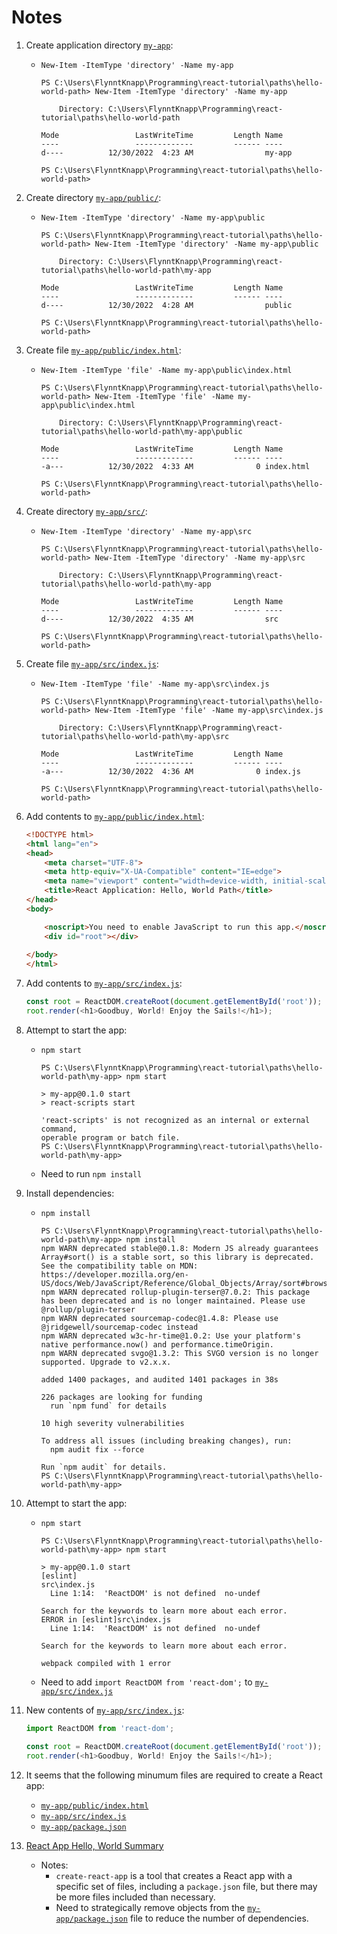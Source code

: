 # Notes

1. Create application directory [`my-app`](../my-app/):
    * `New-Item -ItemType 'directory' -Name my-app`

        ```console
        PS C:\Users\FlynntKnapp\Programming\react-tutorial\paths\hello-world-path> New-Item -ItemType 'directory' -Name my-app        

            Directory: C:\Users\FlynntKnapp\Programming\react-tutorial\paths\hello-world-path

        Mode                 LastWriteTime         Length Name
        ----                 -------------         ------ ----
        d----          12/30/2022  4:23 AM                my-app

        PS C:\Users\FlynntKnapp\Programming\react-tutorial\paths\hello-world-path>
        ```

1. Create directory [`my-app/public/`](../my-app/public/):
    * `New-Item -ItemType 'directory' -Name my-app\public`

        ```console
        PS C:\Users\FlynntKnapp\Programming\react-tutorial\paths\hello-world-path> New-Item -ItemType 'directory' -Name my-app\public        

            Directory: C:\Users\FlynntKnapp\Programming\react-tutorial\paths\hello-world-path\my-app

        Mode                 LastWriteTime         Length Name
        ----                 -------------         ------ ----
        d----          12/30/2022  4:28 AM                public

        PS C:\Users\FlynntKnapp\Programming\react-tutorial\paths\hello-world-path>
        ```

1. Create file [`my-app/public/index.html`](../my-app/public/index.html):
    * `New-Item -ItemType 'file' -Name my-app\public\index.html`

        ```console
        PS C:\Users\FlynntKnapp\Programming\react-tutorial\paths\hello-world-path> New-Item -ItemType 'file' -Name my-app\public\index.html

            Directory: C:\Users\FlynntKnapp\Programming\react-tutorial\paths\hello-world-path\my-app\public

        Mode                 LastWriteTime         Length Name
        ----                 -------------         ------ ----
        -a---          12/30/2022  4:33 AM              0 index.html

        PS C:\Users\FlynntKnapp\Programming\react-tutorial\paths\hello-world-path>
        ```

1. Create directory [`my-app/src/`](../my-app/src/):
    * `New-Item -ItemType 'directory' -Name my-app\src`

        ```console
        PS C:\Users\FlynntKnapp\Programming\react-tutorial\paths\hello-world-path> New-Item -ItemType 'directory' -Name my-app\src

            Directory: C:\Users\FlynntKnapp\Programming\react-tutorial\paths\hello-world-path\my-app

        Mode                 LastWriteTime         Length Name
        ----                 -------------         ------ ----
        d----          12/30/2022  4:35 AM                src

        PS C:\Users\FlynntKnapp\Programming\react-tutorial\paths\hello-world-path>
        ```

1. Create file [`my-app/src/index.js`](../my-app/src/index.js):
    * `New-Item -ItemType 'file' -Name my-app\src\index.js`

        ```console
        PS C:\Users\FlynntKnapp\Programming\react-tutorial\paths\hello-world-path> New-Item -ItemType 'file' -Name my-app\src\index.js

            Directory: C:\Users\FlynntKnapp\Programming\react-tutorial\paths\hello-world-path\my-app\src

        Mode                 LastWriteTime         Length Name
        ----                 -------------         ------ ----
        -a---          12/30/2022  4:36 AM              0 index.js

        PS C:\Users\FlynntKnapp\Programming\react-tutorial\paths\hello-world-path>
        ```

1. Add contents to [`my-app/public/index.html`](../my-app/public/index.html):

    ```html
    <!DOCTYPE html>
    <html lang="en">
    <head>
        <meta charset="UTF-8">
        <meta http-equiv="X-UA-Compatible" content="IE=edge">
        <meta name="viewport" content="width=device-width, initial-scale=1.0">
        <title>React Application: Hello, World Path</title>
    </head>
    <body>

        <noscript>You need to enable JavaScript to run this app.</noscript>
        <div id="root"></div>
        
    </body>
    </html>
    ```

1. Add contents to [`my-app/src/index.js`](../my-app/src/index.js):

    ```javascript
    const root = ReactDOM.createRoot(document.getElementById('root'));
    root.render(<h1>Goodbuy, World! Enjoy the Sails!</h1>);
    ```

1. Attempt to start the app:
    * `npm start`

        ```console
        PS C:\Users\FlynntKnapp\Programming\react-tutorial\paths\hello-world-path\my-app> npm start   

        > my-app@0.1.0 start
        > react-scripts start

        'react-scripts' is not recognized as an internal or external command,
        operable program or batch file.
        PS C:\Users\FlynntKnapp\Programming\react-tutorial\paths\hello-world-path\my-app>
        ```

    * Need to run `npm install`

1. Install dependencies:
    * `npm install`

        ```console
        PS C:\Users\FlynntKnapp\Programming\react-tutorial\paths\hello-world-path\my-app> npm install
        npm WARN deprecated stable@0.1.8: Modern JS already guarantees Array#sort() is a stable sort, so this library is deprecated. See the compatibility table on MDN: https://developer.mozilla.org/en-US/docs/Web/JavaScript/Reference/Global_Objects/Array/sort#browser_compatibility
        npm WARN deprecated rollup-plugin-terser@7.0.2: This package has been deprecated and is no longer maintained. Please use @rollup/plugin-terser
        npm WARN deprecated sourcemap-codec@1.4.8: Please use @jridgewell/sourcemap-codec instead
        npm WARN deprecated w3c-hr-time@1.0.2: Use your platform's native performance.now() and performance.timeOrigin.
        npm WARN deprecated svgo@1.3.2: This SVGO version is no longer supported. Upgrade to v2.x.x.

        added 1400 packages, and audited 1401 packages in 38s

        226 packages are looking for funding
          run `npm fund` for details

        10 high severity vulnerabilities

        To address all issues (including breaking changes), run:
          npm audit fix --force

        Run `npm audit` for details.
        PS C:\Users\FlynntKnapp\Programming\react-tutorial\paths\hello-world-path\my-app>
        ```

1. Attempt to start the app:
    * `npm start`

        ```console
        PS C:\Users\FlynntKnapp\Programming\react-tutorial\paths\hello-world-path\my-app> npm start

        > my-app@0.1.0 start
        [eslint]
        src\index.js
          Line 1:14:  'ReactDOM' is not defined  no-undef

        Search for the keywords to learn more about each error.
        ERROR in [eslint]src\index.js
          Line 1:14:  'ReactDOM' is not defined  no-undef

        Search for the keywords to learn more about each error.

        webpack compiled with 1 error
        ```

    * Need to add `import ReactDOM from 'react-dom';` to [`my-app/src/index.js`](../my-app/src/index.js)

1. New contents of [`my-app/src/index.js`](../my-app/src/index.js):

    ```javascript
    import ReactDOM from 'react-dom';

    const root = ReactDOM.createRoot(document.getElementById('root'));
    root.render(<h1>Goodbuy, World! Enjoy the Sails!</h1>);
    ```

1. It seems that the following minumum files are required to create a React app:
    * [`my-app/public/index.html`](../my-app/public/index.html)
    * [`my-app/src/index.js`](../my-app/src/index.js)
    * [`my-app/package.json`](../my-app/package.json)

1. [React App Hello, World Summary](./react_app_hello_world_summary.md)
    * Notes:
        * `create-react-app` is a tool that creates a React app with a specific set of files, including a `package.json` file, but there may be more files included than necessary.
        * Need to strategically remove objects from the [`my-app/package.json`](../my-app/package.json) file to reduce the number of dependencies.
